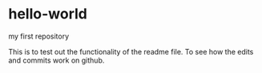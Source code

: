 # hello-world
my first repository

This is to test out the functionality of the readme file.
To see how the edits and commits work on github.
